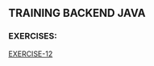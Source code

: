 ## TRAINING BACKEND JAVA
### EXERCISES:
[EXERCISE-12](https://github.com/realnautcloud/training-java-index/blob/main/README.md#exe-12)

